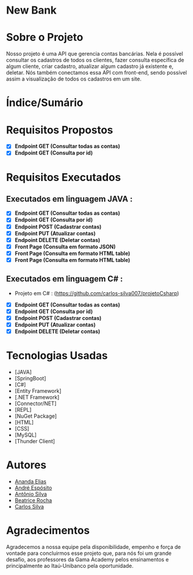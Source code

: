 # New Bank 

# Sobre o Projeto
<p> Nosso projeto é uma API que gerencia contas bancárias. Nela é possível consultar os cadastros de todos os clientes, fazer consulta específica de algum cliente,
criar cadastro, atualizar algum cadastro já existente e, deletar. Nós também conectamos essa API com front-end, sendo possível assim a visualização de todos os cadastros em um site.</p>

# Índice/Sumário

# Requisitos Propostos 
- [x] **Endpoint GET (Consultar todas as contas)**
- [x] **Endpoint GET (Consulta por id)**

# Requisitos Executados 
## Executados em linguagem JAVA :
- [x] **Endpoint GET (Consultar todas as contas)**
- [x] **Endpoint GET (Consulta por id)**
- [x] **Endpoint POST (Cadastrar contas)**
- [x] **Endpoint PUT (Atualizar contas)**
- [x] **Endpoint DELETE (Deletar contas)**
- [x] **Front Page (Consulta em formato JSON)**
- [x] **Front Page (Consulta em formato HTML table)**
- [x] **Front Page (Consulta em formato HTML table)**

## Executados em linguagem C# :
* Projeto em C# : (https://github.com/carlos-silva007/projetoCsharp)
- [x] **Endpoint GET (Consultar todas as contas)**
- [x] **Endpoint GET (Consulta por id)**
- [x] **Endpoint POST (Cadastrar contas)**
- [x] **Endpoint PUT (Atualizar contas)**
- [x] **Endpoint DELETE (Deletar contas)**

# Tecnologias Usadas
- [JAVA]
- [SpringBoot]
- [C#]
- [Entity Framework]
- [.NET Framework]
- [Connector/NET]
- [REPL]
- [NuGet Package]
- [HTML]
- [CSS]
- [MySQL]
- [Thunder Client]

# Autores
- [Ananda Elias](https://github.com/AnandaElias)
- [André Espósito](https://github.com/AndreEsposito)
- [Antônio Silva](https://github.com/Tony100574)
- [Beatrice Rocha](https://github.com/beatricerocha)
- [Carlos Silva](https://github.com/carlos-silva007)

# Agradecimentos 
<p> Agradecemos a nossa equipe pela disponibilidade, empenho e força de vontade para concluirmos esse projeto
que, para nós foi um grande desafio, aos professores da Gama Academy pelos ensinamentos e principalmente ao Itaú-Unibanco pela oportunidade.</p>

